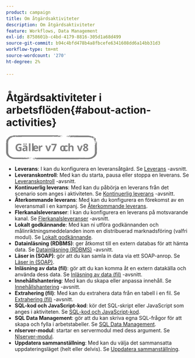 ```yaml
---
product: campaign
title: Om åtgärdsaktiviteter
description: Om åtgärdsaktiviteter
feature: Workflows, Data Management
exl-id: 8758601b-c4bd-4179-8816-305d1a68d499
source-git-commit: b94c4bfd478b4a8fbcefe6341608dd6a14bb31d3
workflow-type: tm+mt
source-wordcount: '270'
ht-degree: 2%

---
```


# Åtgärdsaktiviteter i arbetsflöden{#about-action-activities}

![](../../assets/common.svg)

* **Leverans**: I kan du konfigurera en leveransåtgärd. Se [Leverans](delivery.md) -avsnitt.
* **Leveranskontroll**: Med kan du starta, pausa eller stoppa en leverans. Se [Leveranskontroll](delivery-control.md) -avsnitt.
* **Kontinuerlig leverans**: Med kan du påbörja en leverans från det scenario som anges i aktiviteten. Se [Kontinuerlig leverans](continuous-delivery.md) -avsnitt.
* **Återkommande leverans**: Med kan du konfigurera en förekomst av en leveransmall i en kampanj. Se [Återkommande leverans](recurring-delivery.md).
* **Flerkanalsleveranser**: I kan du konfigurera en leverans på motsvarande kanal. Se [Flerkanalsleveranser](cross-channel-deliveries.md) -avsnitt.
* **Lokalt godkännande**: Med kan ni utföra godkännanden och målinriktningsmeddelanden inom en distribuerad marknadsföring (valfri modul). Se [Lokalt godkännande](local-approval.md).
* **Datainläsning (RDBMS)**: ger åtkomst till en extern databas för att hämta data. Se [Datainläsning (RDBMS)](data-loading--rdbms-.md) -avsnitt.
* **Läser in (SOAP)**: gör att du kan samla in data via ett SOAP-anrop. Se [Läser in (SOAP)](loading--soap-.md).
* **Inläsning av data (fil)**: gör att du kan komma åt en extern datakälla och använda dess data. Se [Inläsning av data (fil)](data-loading--file-.md) -avsnitt.
* **Innehållshantering**: Med kan du skapa eller anpassa innehåll. Se [Innehållshantering](content-management.md) -avsnitt.
* **Extrahering (fil)**: Med kan du extrahera data från en tabell i en fil. Se [Extrahering (fil)](extraction--file-.md) -avsnitt.
* **SQL-kod och JavaScript-kod**: kör det SQL-skript eller JavaScript som anges i aktiviteten. Se [SQL-kod och JavaScript-kod](sql-code-and-javascript-code.md).
* **SQL Data Management**: gör att du kan skriva egna SQL-frågor för att skapa och fylla i arbetstabeller. Se [SQL Data Management](sql-data-management.md).
* **nlserver-modul**: startar en servermodul med dess argument. Se [Nlserver-modul](nlserver-module.md).
* **Uppdatera sammanställning**: Med kan du välja det sammansatta uppdateringsläget (helt eller delvis). Se [Uppdatera sammanställning](update-aggregate.md).

